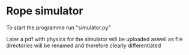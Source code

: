 # Rope simulator

To start the programme run "simulator.py"

Later a pdf with physics for the simulator will be uploaded 
aswell as file directories will be renamed and therefore clearly differentiated
